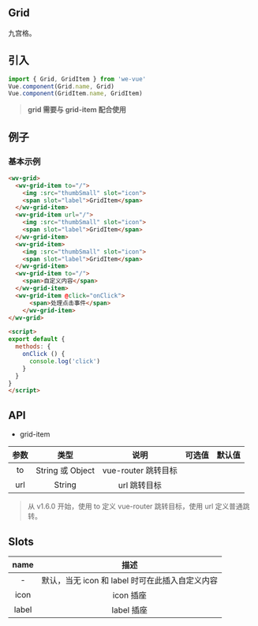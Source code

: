 Grid
---
九宫格。

## 引入

```js
import { Grid, GridItem } from 'we-vue'
Vue.component(Grid.name, Grid)
Vue.component(GridItem.name, GridItem)
```
> **grid 需要与 grid-item 配合使用**

## 例子

### 基本示例

```html
<wv-grid>
  <wv-grid-item to="/">
    <img :src="thumbSmall" slot="icon">
    <span slot="label">GridItem</span>
  </wv-grid-item>
  <wv-grid-item url="/">
    <img :src="thumbSmall" slot="icon">
    <span slot="label">GridItem</span>
  </wv-grid-item>
  <wv-grid-item>
    <img :src="thumbSmall" slot="icon">
    <span slot="label">GridItem</span>
  </wv-grid-item>
  <wv-grid-item to="/">
    <span>自定义内容</span>
  </wv-grid-item>
  <wv-grid-item @click="onClick">
      <span>处理点击事件</span>
    </wv-grid-item>
</wv-grid>

<script>
export default {
  methods: {
    onClick () {
      console.log('click')
    }
  } 
}
</script>
```

## API

- grid-item

|     参数     |   类型    |   说明    |         可选值          |   默认值   |
| :--------: | :-----: | :-----: | :------------------: | :-----: |
|    to    | String 或 Object  |   vue-router 跳转目标    |  |  |
|    url    | String  |   url 跳转目标    |  |  |

> 从 v1.6.0 开始，使用 to 定义 vue-router 跳转目标，使用 url 定义普通跳转。

## Slots

|   name   |   描述    |
| :----: | :-----: |
| -  | 默认，当无 icon 和 label 时可在此插入自定义内容  |
| icon  | icon 插座  |
| label  | label 插座  |
